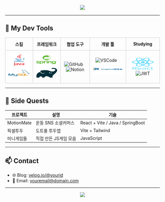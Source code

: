 <p align="center">
  <img src="https://capsule-render.vercel.app/api?type=waving&color=0:9AD0EC,50:CAE8F8,100:E0F7FA&height=200&section=header&text=Welcome%20to%20Kokeoung's%20GitHub!&fontSize=40&fontColor=ffffff" />
</p>

---

## 🔧 My Dev Tools
<table style="width: 100%; border-collapse: collapse; text-align: center;">
  <thead>
    <tr>
      <th style="border: 1px solid #ccc; padding: 10px;">스킬</th>
      <th style="border: 1px solid #ccc; padding: 10px;">프레임워크</th>
      <th style="border: 1px solid #ccc; padding: 10px;">협업 도구</th>
      <th style="border: 1px solid #ccc; padding: 10px;">개발 툴</th>
      <th style="border: 1px solid #ccc; padding: 10px;">Studying</th>
    </tr>
  </thead>
  <tbody>
    <tr>
      <td style="border: 1px solid #ccc; padding: 10px;">
        <img src="https://raw.githubusercontent.com/devicons/devicon/master/icons/java/java-original-wordmark.svg" alt="Java" width="120" style="height: 40px; margin-right: 10px;" />
        <img src="https://raw.githubusercontent.com/devicons/devicon/master/icons/mysql/mysql-original-wordmark.svg" alt="MySQL" width="120" style="height: 40px;" />
      </td>
      <td style="border: 1px solid #ccc; padding: 10px;">
        <img src="https://raw.githubusercontent.com/devicons/devicon/master/icons/spring/spring-original-wordmark.svg" alt="Spring" width="120" style="height: 40px; margin-right: 10px;" />
        <img src="https://raw.githubusercontent.com/devicons/devicon/master/icons/gradle/gradle-plain.svg" alt="Gradle" width="120" style="height: 40px;" />
      </td>
      <td style="border: 1px solid #ccc; padding: 10px;">
        <img src="https://github.githubassets.com/images/modules/logos_page/GitHub-Logo.png" alt="GitHub" width="120" style="height: 40px; margin-right: 10px; object-fit: contain;" />
        <img src="https://upload.wikimedia.org/wikipedia/commons/e/e1/Notion-logo.svg" alt="Notion" width="120" style="height: 40px; object-fit: contain;" />
      </td>
      <td style="border: 1px solid #ccc; padding: 10px;">
        <img src="https://user-images.githubusercontent.com/10631888/159015573-945fd904-997d-49fa-87f7-c6ad3d7bc777.png" alt="VSCode" width="120" style="height: 40px; margin-right: 10px; object-fit: contain;" />
        <img src="https://raw.githubusercontent.com/devicons/devicon/master/icons/intellij/intellij-original-wordmark.svg" alt="IntelliJ" width="120" style="height: 40px;" />
      </td>
      <td style="border: 1px solid #ccc; padding: 10px;">
        <img src="https://raw.githubusercontent.com/devicons/devicon/master/icons/react/react-original-wordmark.svg" alt="React" width="120" style="height: 40px; margin-right: 10px;" />
        <img src="https://raw.githubusercontent.com/aaroniker/jwt-logo/master/jwt-logo-rectangle.svg" alt="JWT" width="120" style="height: 40px;" />
      </td>
    </tr>
  </tbody>
</table>

---

## 🧩 Side Quests  
| 프로젝트 | 설명 | 기술 |
|----------|------|------|
| MotionMate | 운동 SNS 소셜커머스 | React + Vite / Java / SpringBoot |
| 픽셀투두 | 도트풍 투두앱 | Vite + Tailwind |
| 미니게임들 | 직접 만든 JS게임 모음 | JavaScript |

---

## 📫 Contact
- 🌐 Blog: [velog.io/@yourid](https://velog.io/@yourid)
- 📮 Email: youremail@domain.com

---

<p align="center">
  <img src="https://github-readme-stats.vercel.app/api?username=YourGitHubID&show_icons=true&theme=tokyonight" />
</p>
